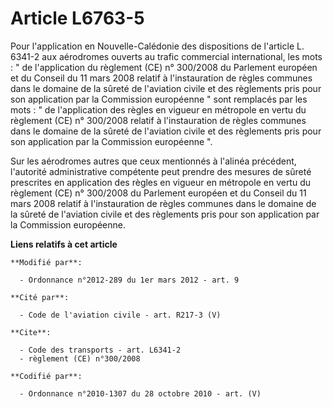 # Article L6763-5

Pour l'application en Nouvelle-Calédonie des dispositions de l'article L. 6341-2 aux aérodromes ouverts au trafic commercial
international, les mots : " de l'application du règlement (CE) n° 300/2008 du Parlement européen et du Conseil du 11 mars
2008 relatif à l'instauration de règles communes dans le domaine de la sûreté de l'aviation civile et des règlements pris
pour son application par la Commission européenne " sont remplacés par les mots : " de l'application des règles en vigueur en
métropole en vertu du règlement (CE) n° 300/2008 relatif à l'instauration de règles communes dans le domaine de la sûreté de
l'aviation civile et des règlements pris pour son application par la Commission européenne ". 

Sur les aérodromes autres que ceux mentionnés à l'alinéa précédent, l'autorité administrative compétente peut prendre des
mesures de sûreté prescrites en application des règles en vigueur en métropole en vertu du règlement (CE) n° 300/2008 du
Parlement européen et du Conseil du 11 mars 2008 relatif à l'instauration de règles communes dans le domaine de la sûreté de
l'aviation civile et des règlements pris pour son application par la Commission européenne.

**Liens relatifs à cet article**

	**Modifié par**:

	  - Ordonnance n°2012-289 du 1er mars 2012 - art. 9

	**Cité par**:

	  - Code de l'aviation civile - art. R217-3 (V)

	**Cite**:

	  - Code des transports - art. L6341-2
	  - règlement (CE) n°300/2008

	**Codifié par**:

	  - Ordonnance n°2010-1307 du 28 octobre 2010 - art. (V)
